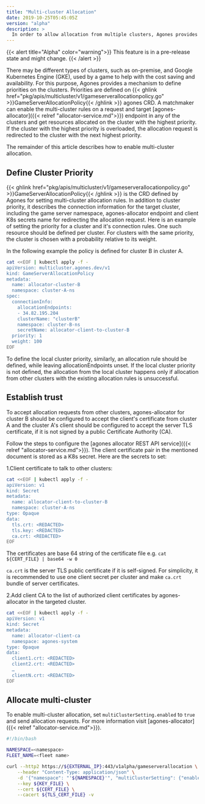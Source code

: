 ```yaml
---
title: "Multi-cluster Allocation"
date: 2019-10-25T05:45:05Z
version: "alpha"
description: >
  In order to allow allocation from multiple clusters, Agones provides a mechanism to set redirect rules for allocation requests to the right cluster.
---
```


{{< alert title="Alpha" color="warning">}}
This feature is in a pre-release state and might change.
{{< /alert >}}

There may be different types of clusters, such as on-premise, and Google Kubernetes Engine (GKE), used by a game to help with the cost saving and availability. For this purpose, Agones provides a mechanism to define priorities on the clusters. Priorities are defined on {{< ghlink href="pkg/apis/multicluster/v1/gameserverallocationpolicy.go" >}}GameServerAllocationPolicy{{< /ghlink >}} agones CRD. A matchmaker can enable the multi-cluster rules on a request and target [agones-allocator]({{< relref "allocator-service.md">}}) endpoint in any of the clusters and get resources allocated on the cluster with the highest priority. If the cluster with the highest priority is overloaded, the allocation request is redirected to the cluster with the next highest priority.

The remainder of this article describes how to enable multi-cluster allocation.

## Define Cluster Priority

{{< ghlink href="pkg/apis/multicluster/v1/gameserverallocationpolicy.go" >}}GameServerAllocationPolicy{{< /ghlink >}} is the CRD defined by Agones for setting multi-cluster allocation rules. In addition to cluster priority, it describes the connection information for the target cluster, including the game server namespace, agones-allocator endpoint and client K8s secrets name for redirecting the allocation request. Here is an example of setting the priority for a cluster and it's connection rules. One such resource should be defined per cluster. For clusters with the same priority, the cluster is chosen with a probability relative to its weight.

In the following example the policy is defined for cluster B in cluster A.

```bash
cat <<EOF | kubectl apply -f -
apiVersion: multicluster.agones.dev/v1
kind: GameServerAllocationPolicy
metadata:
  name: allocator-cluster-B
  namespace: cluster-A-ns
spec:
  connectionInfo:
    allocationEndpoints:
    - 34.82.195.204
    clusterName: "clusterB"
    namespace: cluster-B-ns
    secretName: allocator-client-to-cluster-B
  priority: 1
  weight: 100
EOF
```

To define the local cluster priority, similarly, an allocation rule should be defined, while leaving allocationEndpoints unset. If the local cluster priority is not defined, the allocation from the local cluster happens only if allocation from other clusters with the existing allocation rules is unsuccessful.

## Establish trust

To accept allocation requests from other clusters, agones-allocator for cluster B should be configured to accept the client's certificate from cluster A and the cluster A's client should be configured to accept the server TLS certificate, if it is not signed by a public Certificate Authority (CA).

Follow the steps to configure the [agones allocator REST API service]({{< relref "allocator-service.md">}}). The client certificate pair in the mentioned document is stored as a K8s secret. Here are the secrets to set:

1.Client certificate to talk to other clusters:

```bash
cat <<EOF | kubectl apply -f -
apiVersion: v1
kind: Secret
metadata:
  name: allocator-client-to-cluster-B
  namespace: cluster-A-ns
type: Opaque
data:
  tls.crt: <REDACTED>
  tls.key: <REDACTED>
  ca.crt: <REDACTED>
EOF
```

The certificates are base 64 string of the certificate file e.g. `cat ${CERT_FILE} | base64 -w 0`

`ca.crt` is the server TLS public certificate if it is self-signed. For simplicity, it is recommended to use one client secret per cluster and make `ca.crt` bundle of server certificates.

2.Add client CA to the list of authorized client certificates by agones-allocator in the targeted cluster.

```bash
cat <<EOF | kubectl apply -f -
apiVersion: v1
kind: Secret
metadata:
  name: allocator-client-ca
  namespace: agones-system
type: Opaque
data:
  client1.crt: <REDACTED>
  client2.crt: <REDACTED>
  …
  clientN.crt: <REDACTED>
EOF
```

## Allocate multi-cluster

To enable multi-cluster allocation, set `multiClusterSetting.enabled` to `true` and send allocation requests. For more information visit [agones-allocator]({{< relref "allocator-service.md">}}).

```bash
#!/bin/bash

NAMESPACE=<namespace>
FLEET_NAME=<fleet name>

curl --http2 https://${EXTERNAL_IP}:443/v1alpha/gameserverallocation \
    --header "Content-Type: application/json" \
    -d '{"namespace": "'${NAMESPACE}'", "multiClusterSetting": {"enabled": true}, "requiredGameServerSelector": {"matchLabels": {"agones.dev/fleet": "'${FLEET_NAME}'"}}}' \
    --key ${KEY_FILE} \
    --cert ${CERT_FILE} \
    --cacert ${TLS_CERT_FILE} -v
```
